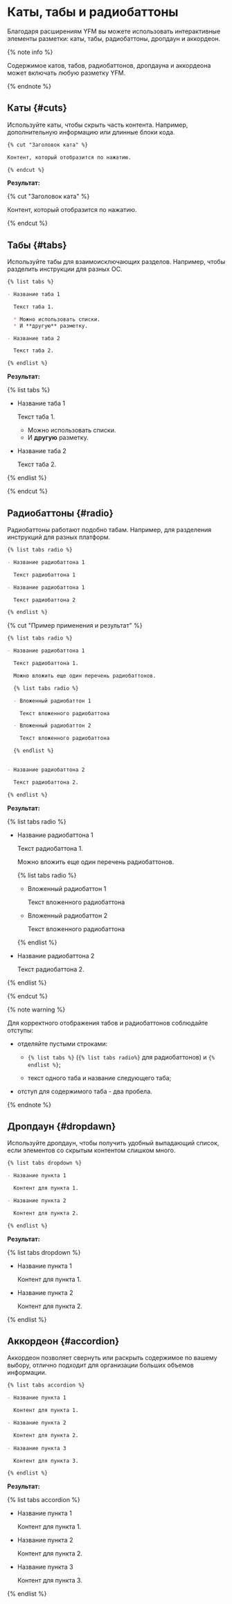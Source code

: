 # Каты, табы и радиобаттоны

Благодаря расширениям YFM вы можете использовать интерактивные элементы разметки: каты, табы, радиобаттоны, дропдаун и аккордеон.

{% note info %}

Содержимое катов, табов, радиобаттонов, дропдауна и аккордеона может включать любую разметку YFM.

{% endnote %}

## Каты {#cuts}

Используйте каты, чтобы скрыть часть контента. Например, дополнительную информацию или длинные блоки кода.

```markdown
{% cut "Заголовок ката" %}

Контент, который отобразится по нажатию.

{% endcut %}
```

**Результат:**

{% cut "Заголовок ката" %}

Контент, который отобразится по нажатию.

{% endcut %}

## Табы {#tabs}

Используйте табы для взаимоисключающих разделов. Например, чтобы разделить инструкции для разных ОС.


```markdown
{% list tabs %}

- Название таба 1

  Текст таба 1.

  * Можно использовать списки.
  * И **другую** разметку.

- Название таба 2

  Текст таба 2.

{% endlist %}
```

**Результат:**

{% list tabs %}

- Название таба 1

  Текст таба 1.

  * Можно использовать списки.
  * И **другую** разметку.

- Название таба 2

  Текст таба 2.

{% endlist %}

{% endcut %}

## Радиобаттоны {#radio}

Радиобаттоны работают подобно табам. Например, для разделения инструкций для разных платформ.

```markdown
{% list tabs radio %}

- Название радиобаттона 1

  Текст радиобаттона 1  

- Название радиобаттона 1

  Текст радиобаттона 2

{% endlist %}
```


{% cut "Пример применения и результат" %}

```markdown
{% list tabs radio %}

- Название радиобаттона 1

  Текст радиобаттона 1.

  Можно вложить еще один перечень радиобаттонов.

  {% list tabs radio %}

  - Вложенный радиобаттон 1

    Текст вложенного радиобаттона

  - Вложенный радиобаттон 2

    Текст вложенного радиобаттона    

  {% endlist %}
  

- Название радиобаттона 2

  Текст радиобаттона 2.

{% endlist %}
```


**Результат:**

{% list tabs radio %}

- Название радиобаттона 1

  Текст радиобаттона 1.

  Можно вложить еще один перечень радиобаттонов.

  {% list tabs radio %}

  - Вложенный радиобаттон 1

    Текст вложенного радиобаттона

  - Вложенный радиобаттон 2

    Текст вложенного радиобаттона

  {% endlist %}
  

- Название радиобаттона 2

  Текст радиобаттона 2.

{% endlist %}

{% endcut %}



{% note warning %}

Для корректного отображения табов и радиобаттонов соблюдайте отступы:

- отделяйте пустыми строками:

  - `{% list tabs %}` (`{% list tabs radio%}` для радиобаттонов) и `{% endlist %}`;

  - текст одного таба и название следующего таба;

- отступ для содержимого таба - два пробела.

{% endnote %}

##  Дропдаун {#dropdawn}

Используйте дропдаун, чтобы получить удобный выпадающий список, если элементов со скрытым контентом слишком много.

```markdown
{% list tabs dropdown %}

- Название пункта 1

  Контент для пункта 1.

- Название пункта 2

  Контент для пункта 2.

{% endlist %}
```

**Результат:**

{% list tabs dropdown %}

- Название пункта 1

  Контент для пункта 1.

- Название пункта 2

  Контент для пункта 2.

{% endlist %}

##  Аккордеон {#accordion}

Аккордеон позволяет свернуть или раскрыть содержимое по вашему выбору, отлично подходит для организации больших объемов информации.

```markdown
{% list tabs accordion %}

- Название пункта 1

  Контент для пункта 1.

- Название пункта 2

  Контент для пункта 2.
 
- Название пункта 3

  Контент для пункта 3.

{% endlist %}
```

**Результат:**

{% list tabs accordion %}

- Название пункта 1

  Контент для пункта 1.

- Название пункта 2

  Контент для пункта 2.
 
- Название пункта 3

  Контент для пункта 3.

{% endlist %}
